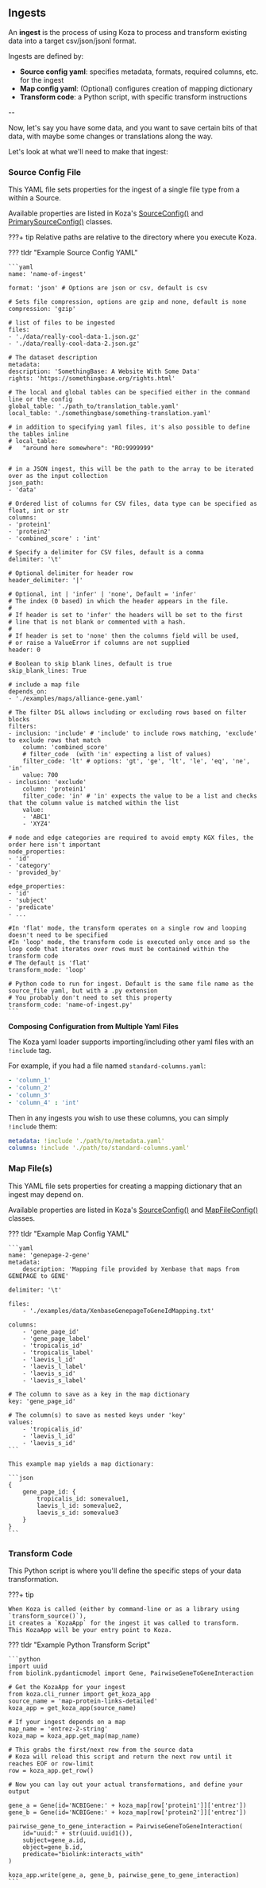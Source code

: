 ## Ingests

An **ingest** is the process of using Koza to process and transform existing data into a target csv/json/jsonl format.  

Ingests are defined by:  

- **Source config yaml**: specifies metadata, formats, required columns, etc. for the ingest
- **Map config yaml**: (Optional) configures creation of mapping dictionary 
- **Transform code**: a Python script, with specific transform instructions

--

Now, let's say you have some data, and you want to save certain bits of that data, with maybe some changes or translations along the way.  

Let's look at what we'll need to make that ingest: 

### Source Config File

This YAML file sets properties for the ingest of a single file type from a within a Source.

Available properties are listed in Koza's <a href="https://github.com/monarch-initiative/koza/blob/main/koza/model/config/source_config.py#L148" target="_blank">SourceConfig()</a> and <a href="https://github.com/monarch-initiative/koza/blob/main/koza/model/config/source_config.py#L324" target="_blank">PrimarySourceConfig()</a> classes.

???+ tip 
    Relative paths are relative to the directory where you execute Koza.

??? tldr "Example Source Config YAML"

    ```yaml
    name: 'name-of-ingest'

    format: 'json' # Options are json or csv, default is csv

    # Sets file compression, options are gzip and none, default is none
    compression: 'gzip'

    # list of files to be ingested
    files:
    - './data/really-cool-data-1.json.gz'
    - './data/really-cool-data-2.json.gz'

    # The dataset description
    metadata:
    description: 'SomethingBase: A Website With Some Data'
    rights: 'https://somethingbase.org/rights.html'

    # The local and global tables can be specified either in the command line or the config
    global_table: './path_to/translation_table.yaml'
    local_table: './somethingbase/something-translation.yaml'

    # in addition to specifying yaml files, it's also possible to define the tables inline
    # local_table: 
    #   "around here somewhere": "RO:9999999"


    # in a JSON ingest, this will be the path to the array to be iterated over as the input collection
    json_path:
    - 'data'

    # Ordered list of columns for CSV files, data type can be specified as float, int or str
    columns:
    - 'protein1'
    - 'protein2'
    - 'combined_score' : 'int'

    # Specify a delimiter for CSV files, default is a comma
    delimiter: '\t'

    # Optional delimiter for header row
    header_delimiter: '|' 

    # Optional, int | 'infer' | 'none', Default = 'infer'
    # The index (0 based) in which the header appears in the file.
    #
    # If header is set to 'infer' the headers will be set to the first
    # line that is not blank or commented with a hash.
    #
    # If header is set to 'none' then the columns field will be used,
    # or raise a ValueError if columns are not supplied
    header: 0

    # Boolean to skip blank lines, default is true
    skip_blank_lines: True

    # include a map file
    depends_on:
    - './examples/maps/alliance-gene.yaml'

    # The filter DSL allows including or excluding rows based on filter blocks
    filters: 
    - inclusion: 'include' # 'include' to include rows matching, 'exclude' to exclude rows that match
        column: 'combined_score'
        # filter_code  (with 'in' expecting a list of values)
        filter_code: 'lt' # options: 'gt', 'ge', 'lt', 'le', 'eq', 'ne', 'in'  
        value: 700
    - inclusion: 'exclude'
        column: 'protein1'
        filter_code: 'in' # 'in' expects the value to be a list and checks that the column value is matched within the list
        value: 
        - 'ABC1'
        - 'XYZ4'

    # node and edge categories are required to avoid empty KGX files, the order here isn't important  
    node_properties:
    - 'id'
    - 'category'
    - 'provided_by'

    edge_properties:
    - 'id'
    - 'subject'
    - 'predicate'
    - ...

    #In 'flat' mode, the transform operates on a single row and looping doesn't need to be specified
    #In 'loop' mode, the transform code is executed only once and so the loop code that iterates over rows must be contained within the transform code
    # The default is 'flat'
    transform_mode: 'loop'

    # Python code to run for ingest. Default is the same file name as the source_file yaml, but with a .py extension
    # You probably don't need to set this property
    transform_code: 'name-of-ingest.py'
    ```

**Composing Configuration from Multiple Yaml Files**

The Koza yaml loader supports importing/including other yaml files with an `!include` tag.

For example, if you had a file named `standard-columns.yaml`:
```yaml
- 'column_1'
- 'column_2'
- 'column_3'
- 'column_4' : 'int'
```

Then in any ingests you wish to use these columns, you can simply `!include` them:
```yaml
metadata: !include './path/to/metadata.yaml'
columns: !include './path/to/standard-columns.yaml'
```

### Map File(s)

This YAML file sets properties for creating a mapping dictionary that an ingest may depend on.

Available properties are listed in Koza's <a href="https://github.com/monarch-initiative/koza/blob/main/koza/model/config/source_config.py#L148" target="_blank">SourceConfig()</a> and <a href="https://github.com/monarch-initiative/koza/blob/main/koza/model/config/source_config.py#L311" target="_blank">MapFileConfig()</a> classes.

??? tldr "Example Map Config YAML"

    ```yaml
    name: 'genepage-2-gene'
    metadata:
        description: 'Mapping file provided by Xenbase that maps from GENEPAGE to GENE'

    delimiter: '\t'

    files:
        - './examples/data/XenbaseGenepageToGeneIdMapping.txt'

    columns:
        - 'gene_page_id'
        - 'gene_page_label'
        - 'tropicalis_id'
        - 'tropicalis_label'
        - 'laevis_l_id'
        - 'laevis_l_label'
        - 'laevis_s_id'
        - 'laevis_s_label'

    # The column to save as a key in the map dictionary
    key: 'gene_page_id'

    # The column(s) to save as nested keys under 'key'
    values:
        - 'tropicalis_id'
        - 'laevis_l_id'
        - 'laevis_s_id'
    ```

    This example map yields a map dictionary: 

    ```json
    {
        gene_page_id: {
            tropicalis_id: somevalue1, 
            laevis_l_id: somevalue2,
            laevis_s_id: somevalue3
        }
    }
    ```
    
### Transform Code

This Python script is where you'll define the specific steps of your data transformation. 

???+ tip

    When Koza is called (either by command-line or as a library using `transform_source()`),  
    it creates a `KozaApp` for the ingest it was called to transform.  
    This KozaApp will be your entry point to Koza.


??? tldr "Example Python Transform Script"

    ```python
    import uuid
    from biolink.pydanticmodel import Gene, PairwiseGeneToGeneInteraction

    # Get the KozaApp for your ingest
    from koza.cli_runner import get_koza_app
    source_name = 'map-protein-links-detailed'
    koza_app = get_koza_app(source_name)
        
    # If your ingest depends on a map
    map_name = 'entrez-2-string'
    koza_map = koza_app.get_map(map_name)

    # This grabs the first/next row from the source data
    # Koza will reload this script and return the next row until it reaches EOF or row-limit
    row = koza_app.get_row()
    
    # Now you can lay out your actual transformations, and define your output

    gene_a = Gene(id='NCBIGene:' + koza_map[row['protein1']]['entrez'])
    gene_b = Gene(id='NCBIGene:' + koza_map[row['protein2']]['entrez'])

    pairwise_gene_to_gene_interaction = PairwiseGeneToGeneInteraction(
        id="uuid:" + str(uuid.uuid1()),
        subject=gene_a.id,
        object=gene_b.id,
        predicate="biolink:interacts_with"
    )

    koza_app.write(gene_a, gene_b, pairwise_gene_to_gene_interaction)
    ```